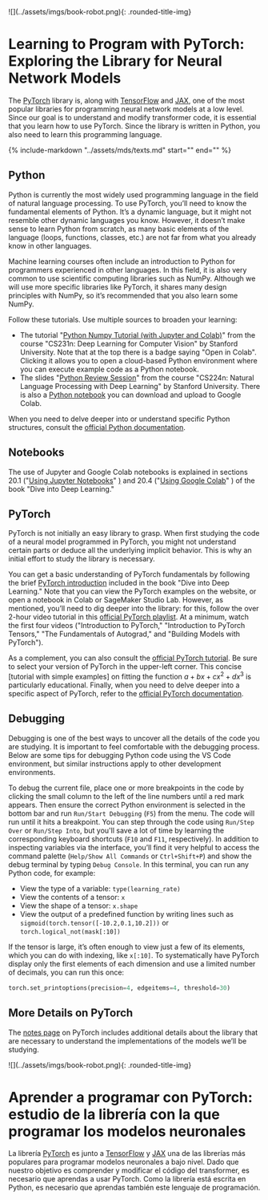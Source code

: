 
<div class="content-2columns" markdown>
![](../assets/imgs/book-robot.png){: .rounded-title-img}

# Learning to Program with PyTorch: Exploring the Library for Neural Network Models
</div>

The [PyTorch][pytorch] library is, along with [TensorFlow][tf] and [JAX][jax], one of the most popular libraries for programming neural network models at a low level. Since our goal is to understand and modify transformer code, it is essential that you learn how to use PyTorch. Since the library is written in Python, you also need to learn this programming language.

[tf]: https://www.tensorflow.org/
[jax]: https://github.com/google/jax
[pytorch]: https://pytorch.org/


{%
   include-markdown "../assets/mds/texts.md"
   start="<!--nota-inicial-start-->"
   end="<!--nota-inicial-end-->"
%}

## Python

Python is currently the most widely used programming language in the field of natural language processing. To use PyTorch, you’ll need to know the fundamental elements of Python. It’s a dynamic language, but it might not resemble other dynamic languages you know. However, it doesn’t make sense to learn Python from scratch, as many basic elements of the language (loops, functions, classes, etc.) are not far from what you already know in other languages.

Machine learning courses often include an introduction to Python for programmers experienced in other languages. In this field, it is also very common to use scientific computing libraries such as NumPy. Although we will use more specific libraries like PyTorch, it shares many design principles with NumPy, so it’s recommended that you also learn some NumPy.

Follow these tutorials. Use multiple sources to broaden your learning:

- The tutorial "[Python Numpy Tutorial (with Jupyter and Colab)][cs231]" [<i class="fas fa-file"></i>][cs231] from the course "CS231n: Deep Learning for Computer Vision" by Stanford University. Note that at the top there is a badge saying "Open in Colab". Clicking it allows you to open a cloud-based Python environment where you can execute example code as a Python notebook.
- The slides "[Python Review Session][review]" [<i class="fas fa-file"></i>][review] from the course "CS224n: Natural Language Processing with Deep Learning" by Stanford University. There is also a [Python notebook][cuaderno] [<i class="fas fa-file"></i>][cuaderno] you can download and upload to Google Colab.

[cs231]: https://cs231n.github.io/python-numpy-tutorial/
[review]: https://web.stanford.edu/class/cs224n/readings/cs224n-python-review.pdf
[cuaderno]: https://web.stanford.edu/class/cs224n/readings/python_tutorial.ipynb

When you need to delve deeper into or understand specific Python structures, consult the [official Python documentation][oficial].

[oficial]: https://docs.python.org/3.10/tutorial/index.html


## Notebooks

The use of Jupyter and Google Colab notebooks is explained in sections 20.1 ("[Using Jupyter Notebooks][notebooks]" [<i class="fas fa-file"></i>)][notebooks] and 20.4 ("[Using Google Colab][colab]" [<i class="fas fa-file"></i>][colab]) of the book "Dive into Deep Learning."

[notebooks]: https://d2l.ai/chapter_appendix-tools-for-deep-learning/jupyter.html
[colab]: https://d2l.ai/chapter_appendix-tools-for-deep-learning/colab.html


## PyTorch

PyTorch is not initially an easy library to grasp. When first studying the code of a neural model programmed in PyTorch, you might not understand certain parts or deduce all the underlying implicit behavior. This is why an initial effort to study the library is necessary.

You can get a basic understanding of PyTorch fundamentals by following the brief [PyTorch introduction][intro] [<i class="fas fa-file"></i>][intro] included in the book "Dive into Deep Learning." Note that you can view the PyTorch examples on the website, or open a notebook in Colab or SageMaker Studio Lab. However, as mentioned, you’ll need to dig deeper into the library: for this, follow the over 2-hour video tutorial in this [official PyTorch playlist][playlist]. [<i class="fas fa-file"></i>][playlist] At a minimum, watch the first four videos ("Introduction to PyTorch," "Introduction to PyTorch Tensors," "The Fundamentals of Autograd," and "Building Models with PyTorch").

As a complement, you can also consult the [official PyTorch tutorial][tutoficial]. Be sure to select your version of PyTorch in the upper-left corner. This concise [tutorial with simple examples] on fitting the function $a +bx + cx^2 + dx^3$ is particularly educational. Finally, when you need to delve deeper into a specific aspect of PyTorch, refer to the [official PyTorch documentation][docutorch].

[intro]: https://d2l.ai/chapter_preliminaries/ndarray.html
[tutoficial]: https://pytorch.org/tutorials/beginner/basics/intro.html
[docutorch]: https://pytorch.org/docs/stable/index.html
[tutorial con ejemplos sencillos]: https://pytorch.org/tutorials/beginner/pytorch_with_examples.html
[playlist]: https://www.youtube.com/playlist?list=PL_lsbAsL_o2CTlGHgMxNrKhzP97BaG9ZN


## Debugging

Debugging is one of the best ways to uncover all the details of the code you are studying. It is important to feel comfortable with the debugging process. Below are some tips for debugging Python code using the VS Code environment, but similar instructions apply to other development environments.

To debug the current file, place one or more breakpoints in the code by clicking the small column to the left of the line numbers until a red mark appears. Then ensure the correct Python environment is selected in the bottom bar and run `Run/Start Debugging` (`F5`) from the menu. The code will run until it hits a breakpoint. You can step through the code using `Run/Step Over` or `Run/Step Into`, but you'll save a lot of time by learning the corresponding keyboard shortcuts (`F10` and `F11`, respectively). In addition to inspecting variables via the interface, you’ll find it very helpful to access the command palette (`Help/Show All Commands` or `Ctrl+Shift+P`) and show the debug terminal by typing `Debug Console`. In this terminal, you can run any Python code, for example:

- View the type of a variable: ```type(learning_rate)```
- View the contents of a tensor: ```x```
- View the shape of a tensor: ```x.shape```
- View the output of a predefined function by writing lines such as ```sigmoid(torch.tensor([-10.2,0.1,10.2]))``` or ```torch.logical_not(mask[:10])```

If the tensor is large, it’s often enough to view just a few of its elements, which you can do with indexing, like ```x[:10]```. To systematically have PyTorch display only the first elements of each dimension and use a limited number of decimals, you can run this once:

```python
torch.set_printoptions(precision=4, edgeitems=4, threshold=30)
```

## More Details on PyTorch

The [notes page](apuntes.md) on PyTorch includes additional details about the library that are necessary to understand the implementations of the models we’ll be studying.


<div class="content-2columns" markdown>
![](../assets/imgs/book-robot.png){: .rounded-title-img}

# Aprender a programar con PyTorch: estudio de la librería con la que programar los modelos neuronales
</div>

La librería [PyTorch][pytorch] es junto a [TensorFlow][tf] y [JAX][jax] una de las librerías más populares para programar modelos neuronales a bajo nivel. Dado que nuestro objetivo es comprender y modificar el código del transformer, es necesario que aprendas a usar PyTorch. Como la librería está escrita en Python, es necesario que aprendas también este lenguaje de programación.

[tf]: https://www.tensorflow.org/
[jax]: https://github.com/google/jax
[pytorch]: https://pytorch.org/
